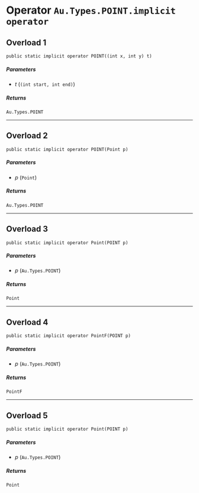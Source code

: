 # Operator `Au.Types.POINT.implicit operator`

## Overload 1

```
public static implicit operator POINT((int x, int y) t)
```

##### Parameters

- *t*  (`(int start, int end)`)

##### Returns

`Au.Types.POINT`

* * *

## Overload 2

```
public static implicit operator POINT(Point p)
```

##### Parameters

- *p*  (`Point`)

##### Returns

`Au.Types.POINT`

* * *

## Overload 3

```
public static implicit operator Point(POINT p)
```

##### Parameters

- *p*  (`Au.Types.POINT`)

##### Returns

`Point`

* * *

## Overload 4

```
public static implicit operator PointF(POINT p)
```

##### Parameters

- *p*  (`Au.Types.POINT`)

##### Returns

`PointF`

* * *

## Overload 5

```
public static implicit operator Point(POINT p)
```

##### Parameters

- *p*  (`Au.Types.POINT`)

##### Returns

`Point`